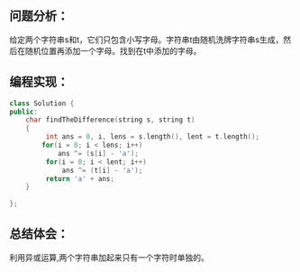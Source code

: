 ## 问题分析：
给定两个字符串s和t，它们只包含小写字母。字符串t由随机洗牌字符串s生成，然后在随机位置再添加一个字母。找到在t中添加的字母。
## 编程实现：
```c++
class Solution {
public:
    char findTheDifference(string s, string t)
    {
         int ans = 0, i, lens = s.length(), lent = t.length();
        for(i = 0; i < lens; i++)
            ans ^= (s[i] - 'a');
         for(i = 0; i < lent; i++)
             ans ^= (t[i] - 'a');
         return 'a' + ans;
    }
    
};
```
## 总结体会：
利用异或运算,两个字符串加起来只有一个字符时单独的。